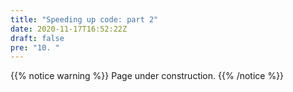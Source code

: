 ```yaml
---
title: "Speeding up code: part 2"
date: 2020-11-17T16:52:22Z
draft: false
pre: "10. "
---
```



{{% notice warning %}}
Page under construction.
{{% /notice %}}
